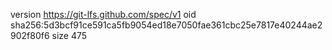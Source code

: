 version https://git-lfs.github.com/spec/v1
oid sha256:5d3bcf91ce591ca5fb9054ed18e7050fae361cbc25e7817e40244ae2902f80f6
size 475
